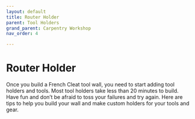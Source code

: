 ```yaml
---
layout: default
title: Router Holder
parent: Tool Holders
grand_parent: Carpentry Workshop
nav_order: 4

---
```

# Router Holder


Once you build a French Cleat tool wall, you need to start adding 
tool holders and tools. Most tool holders take less than 20 minutes 
to build. Have fun and don’t be afraid to toss your failures and 
try again. Here are tips to help you build your wall and make 
custom holders for your tools and gear.
